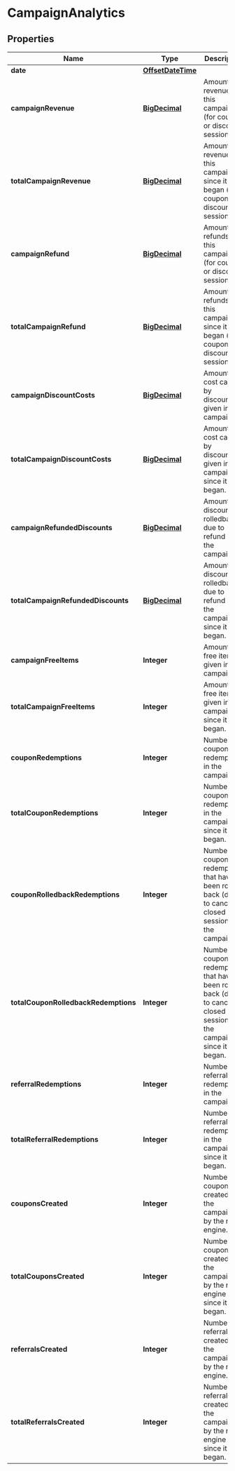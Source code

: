 
# CampaignAnalytics

## Properties
Name | Type | Description | Notes
------------ | ------------- | ------------- | -------------
**date** | [**OffsetDateTime**](OffsetDateTime.md) |  | 
**campaignRevenue** | [**BigDecimal**](BigDecimal.md) | Amount of revenue in this campaign (for coupon or discount sessions). | 
**totalCampaignRevenue** | [**BigDecimal**](BigDecimal.md) | Amount of revenue in this campaign since it began (for coupon or discount sessions). | 
**campaignRefund** | [**BigDecimal**](BigDecimal.md) | Amount of refunds in this campaign (for coupon or discount sessions). | 
**totalCampaignRefund** | [**BigDecimal**](BigDecimal.md) | Amount of refunds in this campaign since it began (for coupon or discount sessions). | 
**campaignDiscountCosts** | [**BigDecimal**](BigDecimal.md) | Amount of cost caused by discounts given in the campaign. | 
**totalCampaignDiscountCosts** | [**BigDecimal**](BigDecimal.md) | Amount of cost caused by discounts given in the campaign since it began. | 
**campaignRefundedDiscounts** | [**BigDecimal**](BigDecimal.md) | Amount of discounts rolledback due to refund in the campaign. | 
**totalCampaignRefundedDiscounts** | [**BigDecimal**](BigDecimal.md) | Amount of discounts rolledback due to refund in the campaign since it began. | 
**campaignFreeItems** | **Integer** | Amount of free items given in the campaign. | 
**totalCampaignFreeItems** | **Integer** | Amount of free items given in the campaign since it began. | 
**couponRedemptions** | **Integer** | Number of coupon redemptions in the campaign. | 
**totalCouponRedemptions** | **Integer** | Number of coupon redemptions in the campaign since it began. | 
**couponRolledbackRedemptions** | **Integer** | Number of coupon redemptions that have been rolled back (due to canceling closed session) in the campaign. | 
**totalCouponRolledbackRedemptions** | **Integer** | Number of coupon redemptions that have been rolled back (due to canceling closed session) in the campaign since it began. | 
**referralRedemptions** | **Integer** | Number of referral redemptions in the campaign. | 
**totalReferralRedemptions** | **Integer** | Number of referral redemptions in the campaign since it began. | 
**couponsCreated** | **Integer** | Number of coupons created in the campaign by the rule engine. | 
**totalCouponsCreated** | **Integer** | Number of coupons created in the campaign by the rule engine since it began. | 
**referralsCreated** | **Integer** | Number of referrals created in the campaign by the rule engine. | 
**totalReferralsCreated** | **Integer** | Number of referrals created in the campaign by the rule engine since it began. | 



